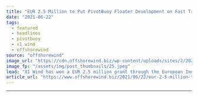 ```yaml
---
title: "EUR 2.5 Million to Put PivotBuoy Floater Development on Fast Track"
date: "2021-06-22"
tags: 
  - featured
  - headlines
  - pivotbuoy
  - x1 wind
  - offshorewind
source: "offshorewind"
image_url: "https://cdn.offshorewind.biz/wp-content/uploads/sites/2/2020/12/28131004/PivotBuoy_.jpeg"
image_fp: "/assets/img/post_thumbnails/25.jpeg"
lead: "X1 Wind has won a EUR 2.5 million grant through the European Innovation Council"
article_url: "https://www.offshorewind.biz/2021/06/22/eur-2-5-million-to-put-pivotbuoy-floater-development-on-fast-track/"
---
```


---
